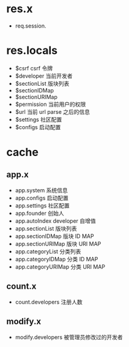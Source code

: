 # res.x
- req.session.



# res.locals
- $csrf csrf 令牌
- $developer 当前开发者
- $sectionList 版块列表
- $sectionIDMap
- $sectionURIMap
- $permission 当前用户的权限
- $url 当前 url parse 之后的信息
- $settings 社区配置
- $configs 启动配置



# cache
## app.x
- app.system 系统信息
- app.configs 启动配置
- app.settings 社区配置
- app.founder 创始人
- app.autoIndex developer 自增值
- app.sectionList 版块列表
- app.sectionIDMap 版块 ID MAP
- app.sectionURIMap 版块 URI MAP
- app.categoryList 分类列表
- app.categoryIDMap 分类 ID MAP
- app.categoryURIMap 分类 URI MAP


## count.x
- count.developers 注册人数



## modify.x
- modify.developers 被管理员修改过的开发者


